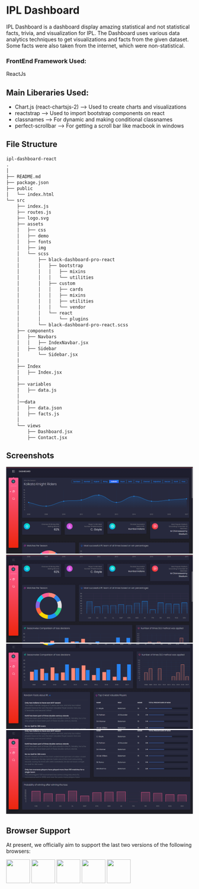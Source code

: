 # IPL Dashboard

IPL Dashboard is a dashboard display amazing statistical and not statistical facts, trivia, and visualization for IPL. The Dashboard uses various data analytics techniques to get visualizations and facts from the given dataset. Some facts were also taken from the internet, which were non-statistical.

### FrontEnd Framework Used:
 ReactJs
 
## Main Liberaries Used:

* Chart.js (react-chartsjs-2) --> Used to create charts and visualizations
* reactstrap --> Used to import bootstrap components on react
* classnames --> For dynamic and making conditional classnames 
* perfect-scrollbar --> For getting a scroll bar like macbook in windows

## File Structure

```
ipl-dashboard-react
.
│
├── README.md
├── package.json
├── public
│   └── index.html
└── src
    ├── index.js
    ├── routes.js
    ├── logo.svg
    ├── assets
    │   ├── css
    │   ├── demo
    │   ├── fonts
    │   ├── img
    │   └── scss
    │       ├── black-dashboard-pro-react
    │       │   ├── bootstrap
    │       │   │   ├── mixins
    │       │   │   └── utilities
    │       │   ├── custom
    │       │   │   ├── cards
    │       │   │   ├── mixins
    │       │   │   ├── utilities
    │       │   │   └── vendor
    │       │   └── react
    │       │       └── plugins
    │       └── black-dashboard-pro-react.scss
    ├── components
    │   ├── Navbars
    │   │   ├── IndexNavbar.jsx
    │   ├── Sidebar
    │       └── Sidebar.jsx
    |
    ├── Index
    │   ├── Index.jsx
    │   
    ├── variables
    │   ├── data.js
    │
    │──data   
    │   ├── data.json
    │   ├── facts.js
    │
    └── views
        ├── Dashboard.jsx
        ├── Contact.jsx
```
## Screenshots
<img src="./SS/Screenshot (401).png">
<img src="./SS/Screenshot (402).png">
<img src="./SS/Screenshot (403).png">
<img src="./SS/Screenshot (404).png">

## Browser Support

At present, we officially aim to support the last two versions of the following browsers:

<img src="https://s3.amazonaws.com/creativetim_bucket/github/browser/chrome.png" width="64" height="64"> <img src="https://s3.amazonaws.com/creativetim_bucket/github/browser/firefox.png" width="64" height="64"> <img src="https://s3.amazonaws.com/creativetim_bucket/github/browser/edge.png" width="64" height="64"> <img src="https://s3.amazonaws.com/creativetim_bucket/github/browser/safari.png" width="64" height="64"> <img src="https://s3.amazonaws.com/creativetim_bucket/github/browser/opera.png" width="64" height="64">

